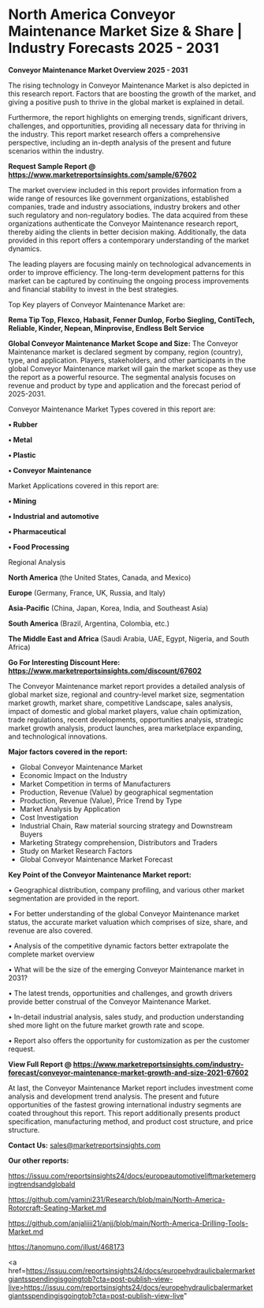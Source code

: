 # North America Conveyor Maintenance Market Size & Share | Industry Forecasts 2025 - 2031

<Strong> Conveyor Maintenance Market Overview 2025 - 2031</strong>

The rising technology in Conveyor Maintenance Market is also depicted in this research report. Factors that are boosting the growth of the market, and giving a positive push to thrive in the global market is explained in detail.

Furthermore, the report highlights on emerging trends, significant drivers, challenges, and opportunities, providing all necessary data for thriving in the industry. This report market research offers a comprehensive perspective, including an in-depth analysis of the present and future scenarios within the industry.

<strong>Request Sample Report @ <a href=https://www.marketreportsinsights.com/sample/67602>https://www.marketreportsinsights.com/sample/67602</a></strong>

The market overview included in this report provides information from a wide range of resources like government organizations, established companies, trade and industry associations, industry brokers and other such regulatory and non-regulatory bodies. The data acquired from these organizations authenticate the Conveyor Maintenance research report, thereby aiding the clients in better decision making. Additionally, the data provided in this report offers a contemporary understanding of the market dynamics.

The leading players are focusing mainly on technological advancements in order to improve efficiency. The long-term development patterns for this market can be captured by continuing the ongoing process improvements and financial stability to invest in the best strategies.

Top Key players of Conveyor Maintenance Market are:

<strong>Rema Tip Top, Flexco, Habasit, Fenner Dunlop, Forbo Siegling, ContiTech, Reliable, Kinder, Nepean, Minprovise, Endless Belt Service</strong>

<strong><b>Global Conveyor Maintenance Market Scope and Size:</b></strong>
The Conveyor Maintenance market is declared segment by company, region (country), type, and application. Players, stakeholders, and other participants in the global Conveyor Maintenance market will gain the market scope as they use the report as a powerful resource. The segmental analysis focuses on revenue and product by type and application and the forecast period of 2025-2031.

Conveyor Maintenance Market Types covered in this report are:

<strong>• Rubber

• Metal

• Plastic

• Conveyor Maintenance</strong>

Market Applications covered in this report are:

<strong>• Mining

• Industrial and automotive

• Pharmaceutical

• Food Processing</strong> 

Regional Analysis

<strong>North America</strong> (the United States, Canada, and Mexico)

<strong>Europe</strong> (Germany, France, UK, Russia, and Italy)

<strong>Asia-Pacific</strong> (China, Japan, Korea, India, and Southeast Asia)

<strong>South America</strong> (Brazil, Argentina, Colombia, etc.)

<strong>The Middle East and Africa</strong> (Saudi Arabia, UAE, Egypt, Nigeria, and South Africa)

<strong>Go For Interesting Discount Here: <a href=https://www.marketreportsinsights.com/discount/67602>https://www.marketreportsinsights.com/discount/67602</a></strong>

The Conveyor Maintenance market report provides a detailed analysis of global market size, regional and country-level market size, segmentation market growth, market share, competitive Landscape, sales analysis, impact of domestic and global market players, value chain optimization, trade regulations, recent developments, opportunities analysis, strategic market growth analysis, product launches, area marketplace expanding, and technological innovations.

<strong><b>Major factors covered in the report:</b></strong>
<ul>
  <li>Global Conveyor Maintenance Market </li>
  <li>Economic Impact on the Industry</li>
  <li>Market Competition in terms of Manufacturers</li>
  <li>Production, Revenue (Value) by geographical segmentation</li>
  <li>Production, Revenue (Value), Price Trend by Type</li>
  <li>Market Analysis by Application</li>
  <li>Cost Investigation</li>
  <li>Industrial Chain, Raw material sourcing strategy and Downstream Buyers</li>
  <li>Marketing Strategy comprehension, Distributors and Traders</li>
  <li>Study on Market Research Factors</li>
  <li>Global Conveyor Maintenance Market Forecast</li>
</ul>

<strong><b>Key Point of the Conveyor Maintenance Market report:</b></strong>

• Geographical distribution, company profiling, and various other market segmentation are provided in the report.

• For better understanding of the global Conveyor Maintenance market status, the accurate market valuation which comprises of size, share, and revenue are also covered.

• Analysis of the competitive dynamic factors better extrapolate the complete market overview

• What will be the size of the emerging Conveyor Maintenance market in 2031?

• The latest trends, opportunities and challenges, and growth drivers provide better construal of the Conveyor Maintenance Market.

• In-detail industrial analysis, sales study, and production understanding shed more light on the future market growth rate and scope.

• Report also offers the opportunity for customization as per the customer request.

<strong><b>View Full Report @ <a href=https://www.marketreportsinsights.com/industry-forecast/conveyor-maintenance-market-growth-and-size-2021-67602>https://www.marketreportsinsights.com/industry-forecast/conveyor-maintenance-market-growth-and-size-2021-67602</a></b></strong>


At last, the Conveyor Maintenance Market report includes investment come analysis and development trend analysis. The present and future opportunities of the fastest growing international industry segments are coated throughout this report. This report additionally presents product specification, manufacturing method, and product cost structure, and price structure.

<strong>Contact Us:</strong>
sales@marketreportsinsights.com

<strong>Our other reports:</strong>

<a href=https://issuu.com/reportsinsights24/docs/europeautomotiveliftmarketemergingtrendsandglobald>https://issuu.com/reportsinsights24/docs/europeautomotiveliftmarketemergingtrendsandglobald</a>

<a href=https://github.com/yamini231/Research/blob/main/North-America-Rotorcraft-Seating-Market.md>https://github.com/yamini231/Research/blob/main/North-America-Rotorcraft-Seating-Market.md</a>

<a href=https://github.com/anjaliiii21/anjj/blob/main/North-America-Drilling-Tools-Market.md>https://github.com/anjaliiii21/anjj/blob/main/North-America-Drilling-Tools-Market.md</a>

<a href=https://tanomuno.com/illust/468173>https://tanomuno.com/illust/468173</a>

<a href=https://issuu.com/reportsinsights24/docs/europehydraulicbalermarketgiantsspendingisgoingtob?cta=post-publish-view-live>https://issuu.com/reportsinsights24/docs/europehydraulicbalermarketgiantsspendingisgoingtob?cta=post-publish-view-live</a>"
